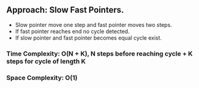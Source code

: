 ## Approach: Slow Fast Pointers.
* Slow pointer move one step and fast pointer moves two steps.
* If fast pointer reaches end no cycle detected.
* If slow pointer and fast pointer becomes equal cycle exist.
​
### Time Complexity: O(N + K), N steps before reaching cycle + K steps for cycle of length K
### Space Complexity: O(1)